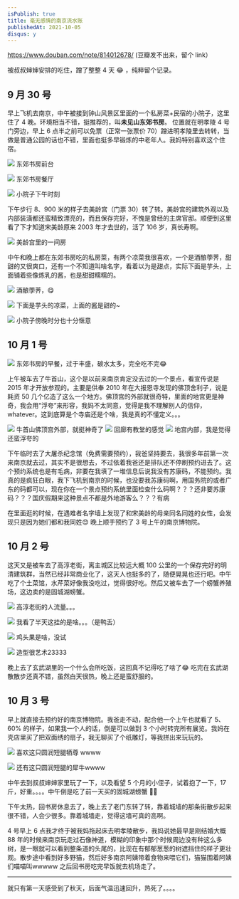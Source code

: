 ```yaml
---
isPublish: true
title: 毫无感情的南京流水账
publishedAt: 2021-10-05
disqus: y
---
```


https://www.douban.com/note/814012678/ (豆瓣发不出来，留个 link）

被叔叔婶婶安排的吃住，蹭了整整 4 天 😂 ，纯粹留个记录。

## 9 月 30 号

早上飞机去南京，中午被接到钟山风景区里面的一个私房菜+民宿的小院子，这里住了 4 晚。环境相当不错，挺推荐的，叫**未见山东郊书房**。
位置就在明孝陵 4 号门旁边，早上 6 点半之前可以免票（正常一张票价 70）蹭进明孝陵里去转转，当做是普通公园的话也不错，里面也挺多早锻炼的中老年人。我妈特别喜欢这个住宿。

![](../../assets/images/2021-nanjing/1.jpg)
东郊书房前台

![](../../assets/images/2021-nanjing/2.jpg)
东郊书房餐厅

![](../../assets/images/2021-nanjing/3.jpg)
小院子下午时刻

下午步行 8、900 米的样子去美龄宫（门票 30）转了转。美龄宫的建筑外观以及内部装潢都还蛮精致漂亮的，而且保存完好，不愧是曾经的主席官邸。顺便到这里看了下才知道宋美龄原来 2003 年才去世的，活了 106 岁，真长寿啊。

![](../../assets/images/2021-nanjing/4.jpg)
美龄宫里的一间房

中午和晚上都在东郊书房吃的私房菜，有两个凉菜我很喜欢，一个是酒酿荸荠，甜甜的又很爽口，还有一个不知道叫啥名字，看着以为是甜点，实际下面是芋头，上面铺着些像炼乳的酱，也是甜甜糯糯的。

![](../../assets/images/2021-nanjing/6.jpg)
酒酿荸荠，😋

![](../../assets/images/2021-nanjing/7.jpg)
下面是芋头的凉菜，上面的酱是甜的~

![](../../assets/images/2021-nanjing/5.jpg)
小院子傍晚时分也十分惬意


## 10 月 1 号

![](../../assets/images/2021-nanjing/8.jpg)
东郊书房的早餐，过于丰盛，碳水太多，完全吃不完😂

上午被车去了牛首山，这个是以前来南京肯定没去过的一个景点，看宣传说是 2015 年才开放参观的。主要是供奉 2010 年在大报恩寺发现的佛顶舍利子，说是耗资 50 几个亿造了这么一个地方。佛顶宫的外部就很奇特，里面的地宫更是神奇，我会用“浮夸”来形容，我妈不太同意，觉得是我不理解别人的信仰，whatever。这到底算是个寺庙还是个啥，我是真的不懂定义。。。

![](../../assets/images/2021-nanjing/9.jpg)
牛首山佛顶宫外部，就挺神奇了
![](../../assets/images/2021-nanjing/11.jpg)
回廊有教堂的感觉
![](../../assets/images/2021-nanjing/12.jpg)
地宫内部，我是觉得还蛮浮夸的


下午临时去了大屠杀纪念馆（免费需要预约），我爸坚持要去，我很多年前第一次来南京就去过，其实不是很想去，不过依着我爸还是排队还不停刷预约进去了。这个预约系统也是有毛病，非要在我填了一堆信息后说我没有苏康码，不能预约。我真的是疯狂白眼，我下飞机到南京的时候，也没要我苏康码啊，用国务院的或者广东的码都可以，现在你在一个景点预约系统里面检查什么码啊？？？还非要苏康码？？？国庆假期来这种景点不都是外地游客么？？？有病

在里面逛的时候，在遇难者名字墙上发现了和宋美龄的母亲同名同姓的女性，会发现只是因为她们都和我同姓😊
晚上顺手预约了 3 号上午的南京博物院。


## 10 月 2 号
这天又是被车去了高淳老街，离主城区比较远大概 100 公里的一个保存完好的明清建筑群，当然已经非常商业化了，这天人也挺多的了，随便晃晃也还行吧。中午吃了个土菜馆，水芹菜好像我没吃过，觉得很好吃。然后又被车去了一个螃蟹养殖场，这边卖的是固城湖螃蟹。

![](../../assets/images/2021-nanjing/14.jpg)
高淳老街的人流量。。。

![](../../assets/images/2021-nanjing/15.jpg)
我看了半天这挂的是啥。。。（是鸭舌）

![](../../assets/images/2021-nanjing/16.jpg)
鸡头果是啥，没试

![](../../assets/images/2021-nanjing/17.jpg)
造型很艺术23333

晚上去了玄武湖里的一个什么会所吃饭，这回真不记得吃了啥了😂
吃完在玄武湖散散步还真不错，虽然白天很热，晚上还是蛮舒服的。


## 10 月 3 号

早上就直接去预约好的南京博物院。我爸走不动，配合他一个上午也就看了 5、60% 的样子，如果我一个人的话，倒是可以做到 3 个小时转完所有展览。我妈在壳店里买了把双面绣的扇子，我无聊买了个纸雕灯，等我拼出来玩玩的。

![](../../assets/images/2021-nanjing/18.jpg)
喜欢这只圆润短腿牺尊 wwww

![](../../assets/images/2021-nanjing/20.jpg)
还有这只圆润短腿的犀牛wwww


中午去到叔叔婶婶家里玩了一下，以及看望 5 个月的小侄子，试着抱了一下，17 斤，好重。。。。中午倒是吃了前一天买的固城湖螃蟹 🤟🏻

下午太热，回书房休息去了，晚上去了老门东转了转，靠着城墙的那条街散步起来很不错，人会少很多。靠着城墙走，觉得这墙可真的高啊。

4 号早上 6 点我才终于被我妈拖起床去明孝陵散步，我妈说她最早是刚结婚大概 88 年的时候来南京玩走过石像神道，模糊的印象中那个时候周边没有种这么多树，是一眼就可以看到整条道的头尾的，比现在有郁郁葱葱的树遮挡住的样子更壮观。散步途中看到好多野猫，然后好多南京阿姨带着食物来喂它们，猫猫围着阿姨们喵喵叫wwwww  之后回书房吃完早饭就去机场走了。

---

就只有第一天感受到了秋天，后面气温迅速回升，热死了。。。。
